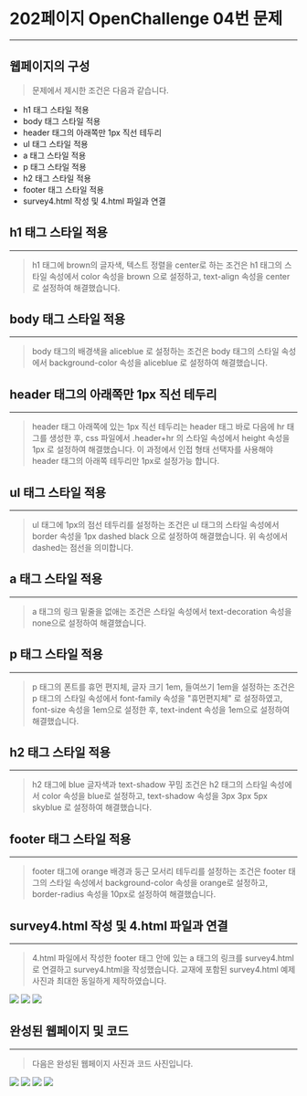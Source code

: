 # 202페이지 OpenChallenge 04번 문제

-----------------------------

## 웹페이지의 구성

> 문제에서 제시한 조건은 다음과 같습니다.

+ h1 태그 스타일 적용
+ body 태그 스타일 적용
+ header 태그의 아래쪽만 1px 직선 테두리
+ ul 태그 스타일 적용
+ a 태그 스타일 적용
+ p 태그 스타일 적용
+ h2 태그 스타일 적용
+ footer 태그 스타일 적용
+ survey4.html 작성 및 4.html 파일과 연결

## h1 태그 스타일 적용

-----------------------------

> h1 태그에 brown의 글자색, 텍스트 정렬을 center로 하는 조건은 h1 태그의 스타일 속성에서 color 속성을 brown 으로 설정하고, text-align 속성을 center 로 설정하여 해결했습니다.

## body 태그 스타일 적용

-----------------------------

> body 태그의 배경색을 aliceblue 로 설정하는 조건은 body 태그의 스타일 속성에서 background-color 속성을 aliceblue 로 설정하여 해결했습니다.

## header 태그의 아래쪽만 1px 직선 테두리

-----------------------------

> header 태그 아래쪽에 있는 1px 직선 테두리는 header 태그 바로 다음에 hr 태그를 생성한 후, css 파일에서 .header+hr 의 스타일 속성에서 height 속성을 1px 로 설정하여 해결했습니다.
> 이 과정에서 인접 형태 선택자를 사용해야 header 태그의 아래쪽 테두리만 1px로 설정가능 합니다.

## ul 태그 스타일 적용

-----------------------------

> ul 태그에 1px의 점선 테두리를 설정하는 조건은 ul 태그의 스타일 속성에서 border 속성을 1px dashed black 으로 설정하여 해결했습니다.
> 위 속성에서 dashed는 점선을 의미합니다.

## a 태그 스타일 적용

-----------------------------

> a 태그의 링크 밑줄을 없애는 조건은 스타일 속성에서 text-decoration 속성을 none으로 설정하여 해결했습니다.

## p 태그 스타일 적용

-----------------------------

> p 태그의 폰트를 휴먼 편지체, 글자 크기 1em, 들여쓰기 1em을 설정하는 조건은 p 태그의 스타일 속성에서 font-family 속성을 "휴먼편지체" 로 설정하였고, font-size 속성을 1em으로 설정한 후, text-indent 속성을 1em으로 설정하여 해결했습니다.

## h2 태그 스타일 적용

-----------------------------

> h2 태그에 blue 글자색과 text-shadow 꾸밈 조건은 h2 태그의 스타일 속성에서 color 속성을 blue로 설정하고, text-shadow 속성을 3px 3px 5px skyblue 로 설정하여 해결했습니다.

## footer 태그 스타일 적용

-----------------------------

> footer 태그에 orange 배경과 둥근 모서리 테두리를 설정하는 조건은 footer 태그의 스타일 속성에서 background-color 속성을 orange로 설정하고, border-radius 속성을 10px로 설정하여 해결했습니다.

## survey4.html 작성 및 4.html 파일과 연결

-----------------------------

> 4.html 파일에서 작성한 footer 태그 안에 있는 a 태그의 링크를 survey4.html 로 연결하고 survey4.html을 작성했습니다.
> 교재에 포함된 survey4.html 예제 사진과 최대한 동일하게 제작하였습니다.

<img src="./image/p202설문조사코드.png">
<img src="./image/p202설문조사코드2.png">
<img src="./image/p202설문조사스타일.png">

## 완성된 웹페이지 및 코드

-----------------------------

> 다음은 완성된 웹페이지 사진과 코드 사진입니다.

<img src="./image/p202웹페이지.png">
<img src="./image/p202설문조사.png">
<img src="./image/p202본문코드.png">
<img src="./image/p202본문스타일.png">
